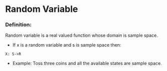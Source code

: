 # Random Variable
### Definition:
Random variable is a real valued function whose domain is sample space.
- If x is a random variable and s is sample space then:
```
X: S->R
```
- Example: Toss three coins and all the available states are sample space.
